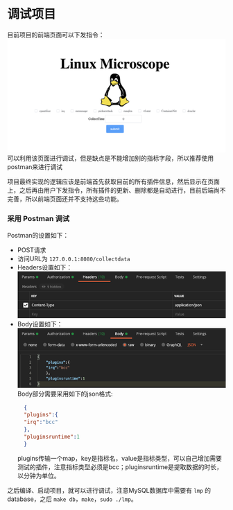 # 调试项目

目前项目的前端页面可以下发指令：
![homepage3](../static/imgs/homepage3.png)
可以利用该页面进行调试，但是缺点是不能增加别的指标字段，所以推荐使用postman来进行调试

项目最终实现的逻辑应该是前端首先获取目前的所有插件信息，然后显示在页面上，之后再由用户下发指令，所有插件的更新、删除都是自动进行，目前后端尚不完善，所以前端页面还并不支持这些功能。

### 采用 Postman 调试

Postman的设置如下：

- POST请求
- 访问URL为 `127.0.0.1:8080/collectdata`
- Headers设置如下：
  ![postman-headers](../static/imgs/postman-headers.png)
- Body设置如下：
  ![postman-body](../static/imgs/postman-body.png)
  Body部分需要采用如下的json格式:
  ```json
    {
    "plugins":{
    "irq":"bcc"
    },
    "pluginsruntime":1
    }
  ```
  plugins传输一个map，key是指标名，value是指标类型，可以自己增加需要测试的插件，注意指标类型必须是bcc；pluginsruntime是提取数据的时长，以分钟为单位。

之后编译、启动项目，就可以进行调试，注意MySQL数据库中需要有 `lmp` 的database，之后 `make db`，`make`，`sudo ./lmp`。